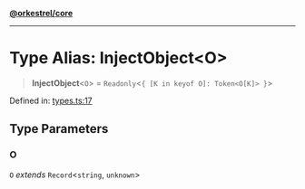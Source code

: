[**@orkestrel/core**](../index.md)

***

# Type Alias: InjectObject\<O\>

> **InjectObject**\<`O`\> = `Readonly`\<`{ [K in keyof O]: Token<O[K]> }`\>

Defined in: [types.ts:17](https://github.com/orkestrel/core/blob/076093e61b67cd3d4198b173439f047ddbc97abc/src/types.ts#L17)

## Type Parameters

### O

`O` *extends* `Record`\<`string`, `unknown`\>

